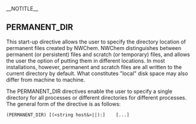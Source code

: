 \_\_NOTITLE\_\_

## PERMANENT\_DIR

This start-up directive allows the user to specify the directory
location of permanent files created by NWChem. NWChem distinguishes
between permanent (or persistent) files and scratch (or temporary)
files, and allows the user the option of putting them in different
locations. In most installations, however, permanent and scratch files
are all written to the current directory by default. What constitutes
"local" disk space may also differ from machine to machine.

The PERMANENT\_DIR directives enable the user to specify a single
directory for all processes or different directories for different
processes. The general form of the directive is as
follows:

`(PERMANENT_DIR) [(<string host&>||`<integer process>`):]  `<string directory>`  [...]`
